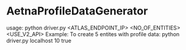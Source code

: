 # AetnaProfileDataGenerator
usage: python driver.py <ATLAS_ENDPOINT_IP> <NO_OF_ENTITIES> <USE_V2_API>
Example: To create 5 entites with profile data: python driver.py localhost 10 true
